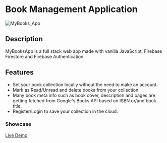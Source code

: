 # Book Management Application

![MyBooks_App](https://user-images.githubusercontent.com/30212452/198724028-5b774c5b-cbb1-45ea-9332-e6b55a1b85db.gif)

## Description
MyBooksApp is a full stack web app made with vanilla JavaScript, Firebase Firestore and Firebase Authentication.

## Features
- Set your book collection locally without the need to make an account.
- Mark as Read/Unread and delete books from your collection.
- Many book meta info such as book cover, description and pages are getting fetched from Google's Books API based on ISBN or/and book title.
- Register/Login to save your collection in the cloud.

### Showcase
[Live Demo](https://my-books-appl.netlify.app/)
